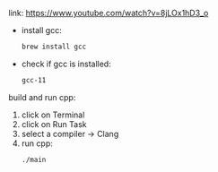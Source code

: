link: https://www.youtube.com/watch?v=8jLOx1hD3_o

- install gcc:
    ```bash
    brew install gcc
    ```

- check if gcc is installed:
    ```bash
    gcc-11
    ```

build and run cpp:
1. click on Terminal
2. click on Run Task
3. select a compiler -> Clang
4. run cpp:
    ```bash
    ./main
    ```